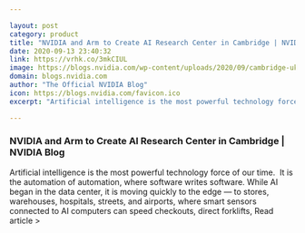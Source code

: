 ```yaml
---

layout: post
category: product
title: "NVIDIA and Arm to Create AI Research Center in Cambridge | NVIDIA Blog"
date: 2020-09-13 23:40:32
link: https://vrhk.co/3mkCIUL
image: https://blogs.nvidia.com/wp-content/uploads/2020/09/cambridge-uk.jpg
domain: blogs.nvidia.com
author: "The Official NVIDIA Blog"
icon: https://blogs.nvidia.com/favicon.ico
excerpt: "Artificial intelligence is the most powerful technology force of our time.  It is the automation of automation, where software writes software. While AI began in the data center, it is moving quickly to the edge — to stores, warehouses, hospitals, streets, and airports, where smart sensors connected to AI computers can speed checkouts, direct forklifts, Read article &gt;"

---
```


### NVIDIA and Arm to Create AI Research Center in Cambridge | NVIDIA Blog

Artificial intelligence is the most powerful technology force of our time.  It is the automation of automation, where software writes software. While AI began in the data center, it is moving quickly to the edge — to stores, warehouses, hospitals, streets, and airports, where smart sensors connected to AI computers can speed checkouts, direct forklifts, Read article &gt;